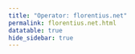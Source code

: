 ```yaml
---
title: "Operator: florentius.net"
permalink: florentius.net.html
datatable: true
hide_sidebar: true
---
```


<div>                        <script type="text/javascript">window.PlotlyConfig = {MathJaxConfig: 'local'};</script>
        <script src="https://cdn.plot.ly/plotly-2.4.2.min.js"></script>                <div id="b1e7bf85-b0cf-46e3-83fc-ae47a49a8caa" class="plotly-graph-div" style="height:100%; width:100%;"></div>            <script type="text/javascript">                                    window.PLOTLYENV=window.PLOTLYENV || {};                                    if (document.getElementById("b1e7bf85-b0cf-46e3-83fc-ae47a49a8caa")) {                    Plotly.newPlot(                        "b1e7bf85-b0cf-46e3-83fc-ae47a49a8caa",                        [{"name":"exit probability (%)","type":"scatter","x":["2021-08-11","2021-08-12","2021-08-13","2021-08-14","2021-08-15","2021-08-16","2021-08-17","2021-08-18","2021-08-19","2021-08-20","2021-08-21","2021-08-22","2021-08-24","2021-08-25","2021-08-26","2021-08-27","2021-08-28","2021-08-29","2021-08-30","2021-08-31","2021-09-01","2021-09-02","2021-09-03","2021-09-04","2021-09-05","2021-09-06","2021-09-07","2021-09-09","2021-09-10","2021-09-11","2021-09-12","2021-09-13","2021-09-14","2021-09-15","2021-09-16"],"xaxis":"x","y":[0.0,0.0,0.01,0.04,0.24,0.44,0.55,0.77,1.11,1.19,1.5,1.68,2.16,2.37,2.62,2.88,2.91,3.41,4.87,5.12,4.64,4.63,4.6,4.67,4.6,5.33,5.16,5.22,4.97,5.32,5.4,5.67,6.12,6.72,6.54],"yaxis":"y"},{"name":"guard probability (%)","type":"scatter","x":["2021-08-11","2021-08-12","2021-08-13","2021-08-14","2021-08-15","2021-08-16","2021-08-17","2021-08-18","2021-08-19","2021-08-20","2021-08-21","2021-08-22","2021-08-24","2021-08-25","2021-08-26","2021-08-27","2021-08-28","2021-08-29","2021-08-30","2021-08-31","2021-09-01","2021-09-02","2021-09-03","2021-09-04","2021-09-05","2021-09-06","2021-09-07","2021-09-09","2021-09-10","2021-09-11","2021-09-12","2021-09-13","2021-09-14","2021-09-15","2021-09-16"],"xaxis":"x","y":[0.0,0.0,0.0,0.0,0.0,0.0,0.0,0.0,0.0,0.0,0.0,0.0,0.0,0.0,0.0,0.0,0.0,0.0,0.0,0.0,0.0,0.0,0.0,0.0,0.0,0.0,0.0,0.0,0.0,0.0,0.0,0.0,0.0,0.0,0.0],"yaxis":"y"},{"name":"advertised bandwidth","type":"scatter","x":["2021-08-11","2021-08-12","2021-08-13","2021-08-14","2021-08-15","2021-08-16","2021-08-17","2021-08-18","2021-08-19","2021-08-20","2021-08-21","2021-08-22","2021-08-24","2021-08-25","2021-08-26","2021-08-27","2021-08-28","2021-08-29","2021-08-30","2021-08-31","2021-09-01","2021-09-02","2021-09-03","2021-09-04","2021-09-05","2021-09-06","2021-09-07","2021-09-09","2021-09-10","2021-09-11","2021-09-12","2021-09-13","2021-09-14","2021-09-15","2021-09-16"],"xaxis":"x","y":[0.0,0.33,0.33,0.38,0.72,0.72,1.08,1.26,1.26,1.51,1.84,2.05,2.58,2.75,3.31,3.39,4.46,7.66,9.48,9.48,9.62,9.48,8.95,8.95,8.85,7.44,7.43,8.4,8.4,8.25,8.25,8.15,7.31,7.31,7.46],"yaxis":"y2"}],                        {"hovermode":"x","template":{"data":{"bar":[{"error_x":{"color":"#2a3f5f"},"error_y":{"color":"#2a3f5f"},"marker":{"line":{"color":"#E5ECF6","width":0.5},"pattern":{"fillmode":"overlay","size":10,"solidity":0.2}},"type":"bar"}],"barpolar":[{"marker":{"line":{"color":"#E5ECF6","width":0.5},"pattern":{"fillmode":"overlay","size":10,"solidity":0.2}},"type":"barpolar"}],"carpet":[{"aaxis":{"endlinecolor":"#2a3f5f","gridcolor":"white","linecolor":"white","minorgridcolor":"white","startlinecolor":"#2a3f5f"},"baxis":{"endlinecolor":"#2a3f5f","gridcolor":"white","linecolor":"white","minorgridcolor":"white","startlinecolor":"#2a3f5f"},"type":"carpet"}],"choropleth":[{"colorbar":{"outlinewidth":0,"ticks":""},"type":"choropleth"}],"contour":[{"colorbar":{"outlinewidth":0,"ticks":""},"colorscale":[[0.0,"#0d0887"],[0.1111111111111111,"#46039f"],[0.2222222222222222,"#7201a8"],[0.3333333333333333,"#9c179e"],[0.4444444444444444,"#bd3786"],[0.5555555555555556,"#d8576b"],[0.6666666666666666,"#ed7953"],[0.7777777777777778,"#fb9f3a"],[0.8888888888888888,"#fdca26"],[1.0,"#f0f921"]],"type":"contour"}],"contourcarpet":[{"colorbar":{"outlinewidth":0,"ticks":""},"type":"contourcarpet"}],"heatmap":[{"colorbar":{"outlinewidth":0,"ticks":""},"colorscale":[[0.0,"#0d0887"],[0.1111111111111111,"#46039f"],[0.2222222222222222,"#7201a8"],[0.3333333333333333,"#9c179e"],[0.4444444444444444,"#bd3786"],[0.5555555555555556,"#d8576b"],[0.6666666666666666,"#ed7953"],[0.7777777777777778,"#fb9f3a"],[0.8888888888888888,"#fdca26"],[1.0,"#f0f921"]],"type":"heatmap"}],"heatmapgl":[{"colorbar":{"outlinewidth":0,"ticks":""},"colorscale":[[0.0,"#0d0887"],[0.1111111111111111,"#46039f"],[0.2222222222222222,"#7201a8"],[0.3333333333333333,"#9c179e"],[0.4444444444444444,"#bd3786"],[0.5555555555555556,"#d8576b"],[0.6666666666666666,"#ed7953"],[0.7777777777777778,"#fb9f3a"],[0.8888888888888888,"#fdca26"],[1.0,"#f0f921"]],"type":"heatmapgl"}],"histogram":[{"marker":{"pattern":{"fillmode":"overlay","size":10,"solidity":0.2}},"type":"histogram"}],"histogram2d":[{"colorbar":{"outlinewidth":0,"ticks":""},"colorscale":[[0.0,"#0d0887"],[0.1111111111111111,"#46039f"],[0.2222222222222222,"#7201a8"],[0.3333333333333333,"#9c179e"],[0.4444444444444444,"#bd3786"],[0.5555555555555556,"#d8576b"],[0.6666666666666666,"#ed7953"],[0.7777777777777778,"#fb9f3a"],[0.8888888888888888,"#fdca26"],[1.0,"#f0f921"]],"type":"histogram2d"}],"histogram2dcontour":[{"colorbar":{"outlinewidth":0,"ticks":""},"colorscale":[[0.0,"#0d0887"],[0.1111111111111111,"#46039f"],[0.2222222222222222,"#7201a8"],[0.3333333333333333,"#9c179e"],[0.4444444444444444,"#bd3786"],[0.5555555555555556,"#d8576b"],[0.6666666666666666,"#ed7953"],[0.7777777777777778,"#fb9f3a"],[0.8888888888888888,"#fdca26"],[1.0,"#f0f921"]],"type":"histogram2dcontour"}],"mesh3d":[{"colorbar":{"outlinewidth":0,"ticks":""},"type":"mesh3d"}],"parcoords":[{"line":{"colorbar":{"outlinewidth":0,"ticks":""}},"type":"parcoords"}],"pie":[{"automargin":true,"type":"pie"}],"scatter":[{"marker":{"colorbar":{"outlinewidth":0,"ticks":""}},"type":"scatter"}],"scatter3d":[{"line":{"colorbar":{"outlinewidth":0,"ticks":""}},"marker":{"colorbar":{"outlinewidth":0,"ticks":""}},"type":"scatter3d"}],"scattercarpet":[{"marker":{"colorbar":{"outlinewidth":0,"ticks":""}},"type":"scattercarpet"}],"scattergeo":[{"marker":{"colorbar":{"outlinewidth":0,"ticks":""}},"type":"scattergeo"}],"scattergl":[{"marker":{"colorbar":{"outlinewidth":0,"ticks":""}},"type":"scattergl"}],"scattermapbox":[{"marker":{"colorbar":{"outlinewidth":0,"ticks":""}},"type":"scattermapbox"}],"scatterpolar":[{"marker":{"colorbar":{"outlinewidth":0,"ticks":""}},"type":"scatterpolar"}],"scatterpolargl":[{"marker":{"colorbar":{"outlinewidth":0,"ticks":""}},"type":"scatterpolargl"}],"scatterternary":[{"marker":{"colorbar":{"outlinewidth":0,"ticks":""}},"type":"scatterternary"}],"surface":[{"colorbar":{"outlinewidth":0,"ticks":""},"colorscale":[[0.0,"#0d0887"],[0.1111111111111111,"#46039f"],[0.2222222222222222,"#7201a8"],[0.3333333333333333,"#9c179e"],[0.4444444444444444,"#bd3786"],[0.5555555555555556,"#d8576b"],[0.6666666666666666,"#ed7953"],[0.7777777777777778,"#fb9f3a"],[0.8888888888888888,"#fdca26"],[1.0,"#f0f921"]],"type":"surface"}],"table":[{"cells":{"fill":{"color":"#EBF0F8"},"line":{"color":"white"}},"header":{"fill":{"color":"#C8D4E3"},"line":{"color":"white"}},"type":"table"}]},"layout":{"annotationdefaults":{"arrowcolor":"#2a3f5f","arrowhead":0,"arrowwidth":1},"autotypenumbers":"strict","coloraxis":{"colorbar":{"outlinewidth":0,"ticks":""}},"colorscale":{"diverging":[[0,"#8e0152"],[0.1,"#c51b7d"],[0.2,"#de77ae"],[0.3,"#f1b6da"],[0.4,"#fde0ef"],[0.5,"#f7f7f7"],[0.6,"#e6f5d0"],[0.7,"#b8e186"],[0.8,"#7fbc41"],[0.9,"#4d9221"],[1,"#276419"]],"sequential":[[0.0,"#0d0887"],[0.1111111111111111,"#46039f"],[0.2222222222222222,"#7201a8"],[0.3333333333333333,"#9c179e"],[0.4444444444444444,"#bd3786"],[0.5555555555555556,"#d8576b"],[0.6666666666666666,"#ed7953"],[0.7777777777777778,"#fb9f3a"],[0.8888888888888888,"#fdca26"],[1.0,"#f0f921"]],"sequentialminus":[[0.0,"#0d0887"],[0.1111111111111111,"#46039f"],[0.2222222222222222,"#7201a8"],[0.3333333333333333,"#9c179e"],[0.4444444444444444,"#bd3786"],[0.5555555555555556,"#d8576b"],[0.6666666666666666,"#ed7953"],[0.7777777777777778,"#fb9f3a"],[0.8888888888888888,"#fdca26"],[1.0,"#f0f921"]]},"colorway":["#636efa","#EF553B","#00cc96","#ab63fa","#FFA15A","#19d3f3","#FF6692","#B6E880","#FF97FF","#FECB52"],"font":{"color":"#2a3f5f"},"geo":{"bgcolor":"white","lakecolor":"white","landcolor":"#E5ECF6","showlakes":true,"showland":true,"subunitcolor":"white"},"hoverlabel":{"align":"left"},"hovermode":"closest","mapbox":{"style":"light"},"paper_bgcolor":"white","plot_bgcolor":"#E5ECF6","polar":{"angularaxis":{"gridcolor":"white","linecolor":"white","ticks":""},"bgcolor":"#E5ECF6","radialaxis":{"gridcolor":"white","linecolor":"white","ticks":""}},"scene":{"xaxis":{"backgroundcolor":"#E5ECF6","gridcolor":"white","gridwidth":2,"linecolor":"white","showbackground":true,"ticks":"","zerolinecolor":"white"},"yaxis":{"backgroundcolor":"#E5ECF6","gridcolor":"white","gridwidth":2,"linecolor":"white","showbackground":true,"ticks":"","zerolinecolor":"white"},"zaxis":{"backgroundcolor":"#E5ECF6","gridcolor":"white","gridwidth":2,"linecolor":"white","showbackground":true,"ticks":"","zerolinecolor":"white"}},"shapedefaults":{"line":{"color":"#2a3f5f"}},"ternary":{"aaxis":{"gridcolor":"white","linecolor":"white","ticks":""},"baxis":{"gridcolor":"white","linecolor":"white","ticks":""},"bgcolor":"#E5ECF6","caxis":{"gridcolor":"white","linecolor":"white","ticks":""}},"title":{"x":0.05},"xaxis":{"automargin":true,"gridcolor":"white","linecolor":"white","ticks":"","title":{"standoff":15},"zerolinecolor":"white","zerolinewidth":2},"yaxis":{"automargin":true,"gridcolor":"white","linecolor":"white","ticks":"","title":{"standoff":15},"zerolinecolor":"white","zerolinewidth":2}}},"xaxis":{"anchor":"y","domain":[0.0,0.94],"rangeselector":{"buttons":[{"count":7,"label":"week","step":"day","stepmode":"backward"},{"count":1,"label":"month","step":"month","stepmode":"backward"},{"count":6,"label":"6 months","step":"month","stepmode":"backward"},{"count":1,"label":"year","step":"year","stepmode":"backward"},{"step":"all"}]}},"yaxis":{"anchor":"x","domain":[0.0,1.0],"rangemode":"nonnegative","ticksuffix":"%","title":{"text":"exit / guard probability"}},"yaxis2":{"anchor":"x","overlaying":"y","rangemode":"nonnegative","side":"right","ticksuffix":" Gbit/s","title":{"text":"advertised bandwidth"}}},                        {"responsive": true}                    )                };                            </script>        </div>

Only proven relays are included in the graph and table. A proven relay claims to be part of a domain
and can be verified to be part of it via the
["well-known" URL or DNS records](https://nusenu.github.io/ContactInfo-Information-Sharing-Specification/#proof).

<div class="datatable-begin"></div>

| Nickname                                                    |   Mbit/s | Exit   | IPv4                                                   | IPv6                                                                         | First Seen   | Tor Version   | AS Name                                              |
|:------------------------------------------------------------|---------:|:-------|:-------------------------------------------------------|:-----------------------------------------------------------------------------|:-------------|:--------------|:-----------------------------------------------------|
| [7](w/relay/0AD7991E2463C8CD33D9EB68C884754FD1F93468.html)  |      656 | Y      | [185.31.175.240](https://stat.ripe.net/185.31.175.240) | [2a04:52c0:2000:6787::53b1](https://stat.ripe.net/2a04:52c0:2000:6787::53b1) | 2021-08-11   | 0.4.6.5       | [The Infrastructure Group B.V.](w/as_number/AS60404) |
| [9](w/relay/163551055C35F3DFD43384A1C151F69098670835.html)  |      567 | Y      | [185.31.175.247](https://stat.ripe.net/185.31.175.247) | [2a04:52c0:2000:6787::c619](https://stat.ripe.net/2a04:52c0:2000:6787::c619) | 2021-08-11   | 0.4.6.7       | [The Infrastructure Group B.V.](w/as_number/AS60404) |
| [10](w/relay/1FE7175D1F7D5970F63B49EA1B78178A817D4A77.html) |      540 | Y      | [185.31.175.252](https://stat.ripe.net/185.31.175.252) | [2a04:52c0:2000:6787::6c1a](https://stat.ripe.net/2a04:52c0:2000:6787::6c1a) | 2021-08-11   | 0.4.6.7       | [The Infrastructure Group B.V.](w/as_number/AS60404) |
| [11](w/relay/26AA45DFEBF4A23BDC4F655F8B215227EC4A9A7D.html) |      510 | Y      | [185.31.175.231](https://stat.ripe.net/185.31.175.231) | [2a04:52c0:2000:6787::815a](https://stat.ripe.net/2a04:52c0:2000:6787::815a) | 2021-08-11   | 0.4.6.7       | [The Infrastructure Group B.V.](w/as_number/AS60404) |
| [3](w/relay/3703F9689B6EDA88E12590CDA46052F2014FACCD.html)  |      711 | Y      | [185.31.175.220](https://stat.ripe.net/185.31.175.220) | [2a04:52c0:2000:6787::2f0a](https://stat.ripe.net/2a04:52c0:2000:6787::2f0a) | 2021-08-11   | 0.4.6.7       | [The Infrastructure Group B.V.](w/as_number/AS60404) |
| [12](w/relay/83A6C09290C89ACC94FBDDE666E001B8F92D0DF5.html) |      718 | Y      | [185.31.175.215](https://stat.ripe.net/185.31.175.215) | [2a04:52c0:2000:6787::1f60](https://stat.ripe.net/2a04:52c0:2000:6787::1f60) | 2021-08-11   | 0.4.6.7       | [The Infrastructure Group B.V.](w/as_number/AS60404) |
| [5](w/relay/AEBBFCDD15B2A5D51FE4078C7CBECDD58D382C0B.html)  |      569 | Y      | [185.31.175.228](https://stat.ripe.net/185.31.175.228) | [2a04:52c0:2000:6787::55f1](https://stat.ripe.net/2a04:52c0:2000:6787::55f1) | 2021-08-11   | 0.4.6.7       | [The Infrastructure Group B.V.](w/as_number/AS60404) |
| [2](w/relay/CE165EC2E4AEB7AC52F952A0F898275A6A274F37.html)  |      571 | Y      | [185.31.175.213](https://stat.ripe.net/185.31.175.213) | [2a04:52c0:2000:6787::185a](https://stat.ripe.net/2a04:52c0:2000:6787::185a) | 2021-08-11   | 0.4.6.7       | [The Infrastructure Group B.V.](w/as_number/AS60404) |
| [8](w/relay/DCFA7FAFF29049C57C1BE2F3B866572EB093DAC5.html)  |      602 | Y      | [185.31.175.243](https://stat.ripe.net/185.31.175.243) | [2a04:52c0:2000:6787::6404](https://stat.ripe.net/2a04:52c0:2000:6787::6404) | 2021-08-11   | 0.4.6.7       | [The Infrastructure Group B.V.](w/as_number/AS60404) |
| [1](w/relay/DE9360DCFD1F974AF84EE67A8DEFCF8F0D055EAE.html)  |      689 | Y      | [185.31.175.207](https://stat.ripe.net/185.31.175.207) | [2a04:52c0:2000:6787::1a70](https://stat.ripe.net/2a04:52c0:2000:6787::1a70) | 2021-08-11   | 0.4.6.7       | [The Infrastructure Group B.V.](w/as_number/AS60404) |
| [6](w/relay/E0C457EA92785D5327C831AE4320BA16D26C662A.html)  |      688 | Y      | [185.31.175.235](https://stat.ripe.net/185.31.175.235) | [2a04:52c0:2000:6787::ae62](https://stat.ripe.net/2a04:52c0:2000:6787::ae62) | 2021-08-11   | 0.4.6.5       | [The Infrastructure Group B.V.](w/as_number/AS60404) |
| [4](w/relay/F90199637E192EB18163540CACADD036E2F25E4A.html)  |      641 | Y      | [185.31.175.226](https://stat.ripe.net/185.31.175.226) | [2a04:52c0:2000:6787::cf10](https://stat.ripe.net/2a04:52c0:2000:6787::cf10) | 2021-08-11   | 0.4.6.7       | [The Infrastructure Group B.V.](w/as_number/AS60404) |

<div class="datatable-end"></div> 